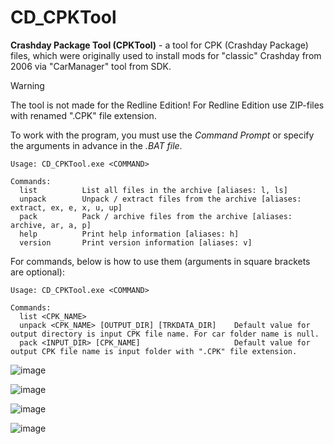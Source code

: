 # CD_CPKTool
**Crashday Package Tool (CPKTool)** - a tool for CPK (Crashday Package) files, which were originally used to install mods for "classic" Crashday from 2006 via "CarManager" tool from SDK.
> [!WARNING]
> The tool is not made for the Redline Edition! For Redline Edition use ZIP-files with renamed ".CPK" file extension.

To work with the program, you must use the *Command Prompt* or specify the arguments in advance in the *.BAT file*.

```
Usage: CD_CPKTool.exe <COMMAND>

Commands:
  list          List all files in the archive [aliases: l, ls]
  unpack        Unpack / extract files from the archive [aliases: extract, ex, e, x, u, up]
  pack          Pack / archive files from the archive [aliases: archive, ar, a, p]
  help          Print help information [aliases: h]
  version       Print version information [aliases: v]
```

For commands, below is how to use them (arguments in square brackets are optional):

```
Usage: CD_CPKTool.exe <COMMAND>

Commands:
  list <CPK_NAME>
  unpack <CPK_NAME> [OUTPUT_DIR] [TRKDATA_DIR]    Default value for output directory is input CPK file name. For car folder name is null.
  pack <INPUT_DIR> [CPK_NAME]                     Default value for output CPK file name is input folder with ".CPK" file extension.
```

![image](https://github.com/user-attachments/assets/0cb614a5-3b01-4779-8025-0f55f3e0b6b5)

![image](https://github.com/user-attachments/assets/45848e71-5e52-40b5-8a57-bdc56c0211a3)

![image](https://github.com/user-attachments/assets/83a46951-7746-40a5-a022-b4c29e46885c)

![image](https://github.com/user-attachments/assets/7bdb0d77-5403-4b2b-9a47-2df35df33b29)
